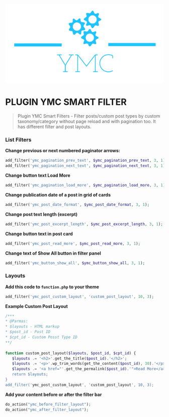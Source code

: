 ![This is an image](/inc/front/assets/images/YMC-logos.png)

#  PLUGIN YMC SMART FILTER
> Plugin YMC Smart Filters - Filter posts/custom post types by custom taxonomy/category without page reload and with pagination too. It has different filter and post layouts.

### List Filters

**Change previous or next numbered paginator arrows:**
```php
add_filter('ymc_pagination_prev_text', $ymc_pagination_prev_text, 3, 1);
add_filter('ymc_pagination_next_text', $ymc_pagination_next_text, 3, 1);
```
**Change button text Load More**
```php
add_filter('ymc_pagination_load_more', $ymc_pagination_load_more, 3, 1);
```
**Change publication date of a post in grid of cards**
```php
add_filter('ymc_post_date_format', $ymc_post_date_format, 3, 1);
```
**Change post text length (excerpt)**
```php
add_filter('ymc_post_excerpt_length', $ymc_post_excerpt_length, 3, 1);
```
**Change button text in post card**
```php
add_filter('ymc_post_read_more', $ymc_post_read_more, 3, 1);
```
**Change text of Show All button in filter panel**
```php
add_filter('ymc_button_show_all', $ymc_button_show_all, 3, 1);
```
### Layouts
**Add this code to `function.php` to your theme**

```php
add_filter('ymc_post_custom_layout', 'custom_post_layout', 10, 3);
```

**Example Custom Post Layout**
```php
/***
* @Parmas:
* $layouts - HTML markup
* $post_id - Post ID
* $cpt_id - Custom Posst Type ID
**/

function custom_post_layout($layouts, $post_id, $cpt_id) {  
   $layouts .= '<h2>'.get_the_title($post_id).'</h2>';
   $layouts .= '<p>'.wp_trim_words(get_the_content($post_id), 30).'</p>';
   $layouts .= '<a href="'.get_the_permalink($post_id).'">Read More</a>;   
   return $layouts;
}
add_filter('ymc_post_custom_layout', 'custom_post_layout', 10, 3);
```  


**Add your content before or after the filter bar**
```php
do_action("ymc_before_filter_layout");
do_action("ymc_after_filter_layout");
```
